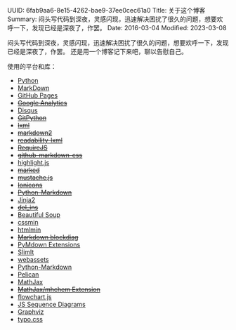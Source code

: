 UUID: 6fab9aa6-8e15-4262-bae9-37ee0cec61a0
Title: 关于这个博客
Summary: 闷头写代码到深夜，灵感闪现，迅速解决困扰了很久的问题，想要欢呼一下，发现已经是深夜了，作罢。
Date: 2016-03-04
Modified: 2023-03-08

闷头写代码到深夜，灵感闪现，迅速解决困扰了很久的问题，想要欢呼一下，发现已经是深夜了，作罢。
还是用一个博客记下来吧，聊以告慰自己。

使用的平台和库：

- [Python](https://www.python.org/)
- [MarkDown](https://daringfireball.net/projects/markdown/)
- [GitHub Pages](https://pages.github.com/)
- ~~[Google Analytics](https://analytics.google.com/)~~
- [Disqus](https://disqus.com/)
- ~~[GitPython](https://github.com/gitpython-developers/GitPython)~~
- ~~[lxml](http://lxml.de/)~~
- ~~[markdown2](https://github.com/trentm/python-markdown2)~~
- ~~[readability-lxml](https://github.com/buriy/python-readability)~~
- ~~[RequireJS](http://requirejs.org/)~~
- ~~[github-markdown-css](https://github.com/sindresorhus/github-markdown-css)~~
- [highlight.js](https://highlightjs.org/)
- ~~[marked](https://github.com/chjj/marked)~~
- ~~[mustache.js](https://github.com/janl/mustache.js)~~
- ~~[Ionicons](http://ionicons.com/)~~
- ~~[Python-Markdown](https://pythonhosted.org/Markdown/)~~
- [Jinja2](http://jinja.pocoo.org/)
- ~~[del_ins](https://github.com/aleray/mdx_del_ins)~~
- [Beautiful Soup](https://www.crummy.com/software/BeautifulSoup/)
- [cssmin](https://github.com/zacharyvoase/cssmin)
- [htmlmin](https://github.com/mankyd/htmlmin)
- ~~[Markdown blockdiag](https://github.com/gisce/markdown-blockdiag)~~
- [PyMdown Extensions](https://github.com/facelessuser/pymdown-extensions)
- [SlimIt](https://github.com/rspivak/slimit)
- [webassets](https://github.com/miracle2k/webassets)
- [Python-Markdown](https://github.com/Python-Markdown/markdown)
- [Pelican](https://github.com/getpelican/pelican)
- [MathJax](https://www.mathjax.org/)
- ~~[MathJax/mhchem Extension](https://github.com/mhchem/MathJax-mhchem)~~
- [flowchart.js](https://github.com/adrai/flowchart.js)
- [JS Sequence Diagrams](https://github.com/bramp/js-sequence-diagrams)
- [Graphviz](https://www.graphviz.org/)
- [typo.css](https://github.com/sofish/typo.css)
